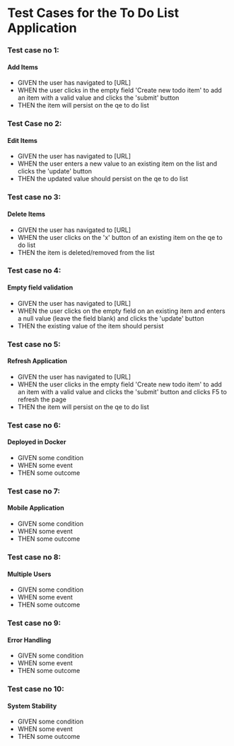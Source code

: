 # Test Cases for the To Do List Application #
### Test case no 1: ###
#### Add Items ####
- GIVEN the user has navigated to [URL]
- WHEN the user clicks in the empty field 'Create new todo item' to add an item with a valid value and clicks the 'submit' button
- THEN the item will persist on the qe to do list

### Test Case no 2: ###
#### Edit Items ####
- GIVEN the user has navigated to [URL]
- WHEN the user enters a new value to an existing item on the list and clicks the 'update' button
- THEN the updated value should persist on the qe to do list

### Test case no 3: ###
#### Delete Items ####
- GIVEN the user has navigated to [URL]
- WHEN the user clicks on the 'x' button of an existing item on the qe to do list
- THEN the item is deleted/removed from the list

### Test case no 4: ###
#### Empty field validation ####
- GIVEN the user has navigated to [URL]
- WHEN the user clicks on the empty field on an existing item and enters a null value (leave the field blank) and clicks the 'update' button
- THEN the existing value of the item should persist

### Test case no 5: ###
#### Refresh Application ####
- GIVEN the user has navigated to [URL]
- WHEN the user clicks in the empty field 'Create new todo item' to add an item with a valid value and clicks the 'submit' button and clicks F5 to refresh the page
- THEN the item will persist on the qe to do list

### Test case no 6: ###
#### Deployed in Docker ####
- GIVEN some condition
- WHEN some event
- THEN some outcome

### Test case no 7: ###
#### Mobile Application ####
- GIVEN some condition
- WHEN some event
- THEN some outcome

### Test case no 8: ###
#### Multiple Users ####
- GIVEN some condition
- WHEN some event
- THEN some outcome

### Test case no 9: ###
#### Error Handling ####
- GIVEN some condition
- WHEN some event
- THEN some outcome

### Test case no 10: ###
#### System Stability ####
- GIVEN some condition
- WHEN some event
- THEN some outcome